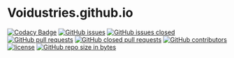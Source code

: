 # Voidustries.github.io
[![Codacy Badge](https://api.codacy.com/project/badge/Grade/b5f30b93e6e14a1083f23c6aebf8a02f)](https://app.codacy.com/app/ponimansky.guy/Voidustries.github.io?utm_source=github.com&utm_medium=referral&utm_content=Voidustries/Voidustries.github.io&utm_campaign=badger)
[![GitHub issues](https://img.shields.io/github/issues-raw/voidustries/Voidustries.github.io.svg?style=flat-square)](https://github.com/Voidustries/Voidustries.github.io/issues)
[![GitHub issues closed](https://img.shields.io/github/issues-closed-raw/voidustries/Voidustries.github.io.svg?style=flat-square)](https://github.com/Voidustries/Voidustries.github.io/issues)
[![GitHub pull requests](https://img.shields.io/github/issues-pr-raw/voidustries/Voidustries.github.io.svg?style=flat-square)](https://github.com/Voidustries/Voidustries.github.io/pulls)
[![GitHub closed pull requests](https://img.shields.io/github/issues-pr-closed-raw/voidustries/Voidustries.github.io.svg?style=flat-square)](https://github.com/Voidustries/Voidustries.github.io/pulls)
[![GitHub contributors](https://img.shields.io/github/contributors/voidustries/Voidustries.github.io.svg?style=flat-square)](https://github.com/Voidustries/Voidustries.github.io/graphs/contributors)
[![license](https://img.shields.io/github/license/voidustries/Voidustries.github.io.svg?style=flat-square)](https://github.com/Voidustries/Voidustries.github.io/blob/master/LICENSE)
[![GitHub repo size in bytes](https://img.shields.io/github/repo-size/voidustries/Voidustries.github.io.svg?style=flat-square)](https://github.com/Voidustries/Voidustries.github.io)
